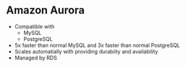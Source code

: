 # Amazon Aurora

- Compatible with
    - MySQL
    - PostgreSQL
- 5x faster than normal MySQL and 3x faster than normal PostgreSQL
- Scales automatially with providing durabiity and availability
- Managed by RDS